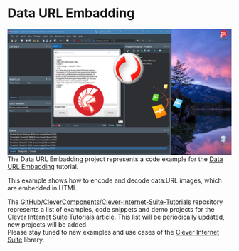 # Data URL Embadding

<img align="left" src="Image\ImageURL-Social.jpg"/>

The Data URL Embadding project represents a code example for the [Data URL Embadding](https://www.clevercomponents.com/portal/kb/a162/data-url-embadding.aspx) tutorial.   

This example shows how to encode and decode data:URL images, which are embedded in HTML.

The [GitHub/CleverComponents/Clever-Internet-Suite-Tutorials](https://github.com/CleverComponents/Clever-Internet-Suite-Tutorials) repository represents a list of examples, code snippets and demo projects for the [Clever Internet Suite Tutorials](https://www.clevercomponents.com/articles/article035/) article. This list will be periodically updated, new projects will be added.   
Please stay tuned to new examples and use cases of the [Clever Internet Suite](https://www.clevercomponents.com/products/inetsuite/) library.
